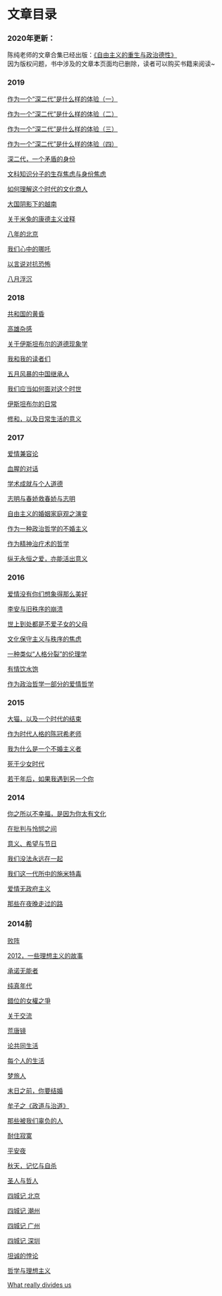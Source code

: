 # 文章目录

<h3>2020年更新：</h3>
陈纯老师的文章合集已经出版：<a href="https://books.google.com.hk/books?id=eV7cDwAAQBAJ&pg=PA320&lpg=PA320&dq
 ![Image text]( https://github.com/ChenChunCamus/article/blob/master/cover.png)<br> 
" title = "0000">《自由主义的重生与政治德性》</a>
<br>因为版权问题，书中涉及的文章本页面均已删除，读者可以购买书籍来阅读~

<h3>2019</h3>

<a href="https://github.com/ChenChunCamus/article/blob/master/2019/作为一个“深二代”是什么样的体验（一）.md
" title = "1901">作为一个“深二代”是什么样的体验（一）</a> 

<a href="https://github.com/ChenChunCamus/article/blob/master/2019/作为一个“深二代”是什么样的体验（二）.md
" title = "1902">作为一个“深二代”是什么样的体验（二）</a> 

<a href="https://github.com/ChenChunCamus/article/blob/master/2019/作为一个“深二代”是什么样的体验（三）.md
" title = "1903">作为一个“深二代”是什么样的体验（三）</a> 

<a href="https://github.com/ChenChunCamus/article/blob/master/2019/作为一个“深二代”是什么样的体验（四）.md
" title = "1904">作为一个“深二代”是什么样的体验（四）</a> 

<a href="https://github.com/ChenChunCamus/article/blob/master/2019/深二代，一个矛盾的身份.md
" title = "1907">深二代，一个矛盾的身份</a> 

<a href="https://github.com/ChenChunCamus/article/blob/master/2019/文科知识分子的生存焦虑与身份焦虑.md
" title = "1908">文科知识分子的生存焦虑与身份焦虑</a> 

<a href="https://github.com/ChenChunCamus/article/blob/master/2019/如何理解这个时代的文化商人.md
" title = "1909">如何理解这个时代的文化商人</a> 

<a href="https://github.com/ChenChunCamus/article/blob/master/2019/大国阴影下的越南.md
" title = "1910">大国阴影下的越南</a> 

<a href="https://github.com/ChenChunCamus/article/blob/master/2019/关于米兔的康德主义诠释.md
" title = "1911">关于米兔的康德主义诠释</a> 

<a href="https://github.com/ChenChunCamus/article/blob/master/2019/八年的北京.md
" title = "1912">八年的北京</a> 

<a href="https://github.com/ChenChunCamus/article/blob/master/2019/我们心中的哪吒.md
" title = "1914">我们心中的哪吒</a> 

<a href="https://github.com/ChenChunCamus/article/blob/master/2019/以言说对抗恐怖.md
" title = "1918">以言说对抗恐怖</a> 

<a href="https://github.com/ChenChunCamus/article/blob/master/2019/八月浮沉.md
" title = "1919">八月浮沉</a> 

<h3>2018</h3>

<a href="https://github.com/ChenChunCamus/article/blob/master/2018/共和国的黄昏.md
" title = "1806">共和国的黄昏</a> 

<a href="https://github.com/ChenChunCamus/article/blob/master/2018/高雄杂感.md
" title = "1807">高雄杂感</a> 

<a href="https://github.com/ChenChunCamus/article/blob/master/2018/关于伊斯坦布尔的道德现象学.md
" title = "1808">关于伊斯坦布尔的道德现象学</a> 

<a href="https://github.com/ChenChunCamus/article/blob/master/2018/我和我的读者们.md
" title = "1810">我和我的读者们</a> 

<a href="https://github.com/ChenChunCamus/article/blob/master/2018/五月风暴的中国继承人.md
" title = "1811">五月风暴的中国继承人</a> 

<a href="https://github.com/ChenChunCamus/article/blob/master/2018/我们应当如何面对这个时世.md
" title = "1812">我们应当如何面对这个时世</a> 

<a href="https://github.com/ChenChunCamus/article/blob/master/2018/伊斯坦布尔的日常.md
" title = "1814">伊斯坦布尔的日常</a> 

<a href="https://github.com/ChenChunCamus/article/blob/master/2018/修和，以及日常生活的意义.md
" title = "1816">修和，以及日常生活的意义</a> 

<h3>2017</h3>

<a href="https://github.com/ChenChunCamus/article/tree/master/2017
" title = "1701">爱情兼容论</a> 

<a href="https://github.com/ChenChunCamus/article/blob/master/2017/血腥的对话.md
" title = "1703">血腥的对话</a>

<a href="https://github.com/ChenChunCamus/article/blob/master/2017/学术成就与个人道德.md
" title = "1704">学术成就与个人道德</a>

<a href="https://github.com/ChenChunCamus/article/blob/master/2017/志明与春娇救春娇与志明.md
" title = "1705">志明与春娇救春娇与志明</a>

<a href="https://github.com/ChenChunCamus/article/blob/master/2017/自由主义的婚姻家庭观之演变.md
" title = "1706">自由主义的婚姻家庭观之演变</a>

<a href="https://github.com/ChenChunCamus/article/blob/master/2017/作为一种政治哲学的不婚主义.md
" title = "1709">作为一种政治哲学的不婚主义</a>

<a href="https://github.com/ChenChunCamus/article/blob/master/2017/作为精神治疗术的哲学.md
" title = "1710">作为精神治疗术的哲学</a>

<a href="https://github.com/ChenChunCamus/article/blob/master/2017/纵无永恒之爱，亦能活出意义.md
" title = "1711">纵无永恒之爱，亦能活出意义</a>

<h3>2016</h3>

<a href="https://github.com/ChenChunCamus/article/blob/master/2016/爱情没有你们想象得那么美好.md
" title = "1601">爱情没有你们想象得那么美好</a> 

<a href="https://github.com/ChenChunCamus/article/blob/master/2016/李安与旧秩序的崩溃.md
" title = "1603">李安与旧秩序的崩溃</a> 

<a href="https://github.com/ChenChunCamus/article/blob/master/2016/世上到处都是不爱子女的父母.md
" title = "1605">世上到处都是不爱子女的父母</a> 

<a href="https://github.com/ChenChunCamus/article/blob/master/2016/文化保守主义与秩序的焦虑.md
" title = "1606">文化保守主义与秩序的焦虑</a> 

<a href="https://github.com/ChenChunCamus/article/blob/master/2016/一种类似“人格分裂”的伦理学.md
" title = "1607">一种类似“人格分裂”的伦理学</a> 

<a href="https://github.com/ChenChunCamus/article/blob/master/2016/有情饮水饱.md
" title = "1608">有情饮水饱</a> 

<a href="https://github.com/ChenChunCamus/article/blob/master/2016/作为政治哲学一部分的爱情哲学.md
" title = "1612">作为政治哲学一部分的爱情哲学</a> 

<h3>2015</h3>

<a href="https://github.com/ChenChunCamus/article/blob/master/2015/大猫，以及一个时代的结束.md
" title = "1501">大猫，以及一个时代的结束</a>

<a href="https://github.com/ChenChunCamus/article/blob/master/2015/作为时代人格的陈冠希老师.md
" title = "1503">作为时代人格的陈冠希老师</a> 

<a href="https://github.com/ChenChunCamus/article/blob/master/2015/我为什么是一个不婚主义者.md
" title = "1505">我为什么是一个不婚主义者</a> 

<a href="https://github.com/ChenChunCamus/article/blob/master/2015/死于少女时代.md
" title = "1506">死于少女时代</a> 

<a href="https://github.com/ChenChunCamus/article/blob/master/2015/若干年后，如果我遇到另一个你.md
" title = "1507">若干年后，如果我遇到另一个你</a> 

<h3>2014</h3>
<a href="https://github.com/ChenChunCamus/article/blob/master/2014/你之所以不幸福，是因为你太有文化.md
" title = "1401">你之所以不幸福，是因为你太有文化</a> 

<a href="https://github.com/ChenChunCamus/article/blob/master/2014/在批判与怜悯之间.md
" title = "1403">在批判与怜悯之间</a> 

<a href="https://github.com/ChenChunCamus/article/blob/master/2014/意义、希望与节日.md
" title = "1404">意义、希望与节日</a> 

<a href="https://github.com/ChenChunCamus/article/blob/master/2014/我们没法永远在一起.md
" title = "1405">我们没法永远在一起</a> 

<a href="https://github.com/ChenChunCamus/article/blob/master/2014/我们这一代所中的施米特毒.md
" title = "1406">我们这一代所中的施米特毒</a> 

<a href="https://github.com/ChenChunCamus/article/blob/master/2014/爱情无政府主义.md
" title = "1407">爱情无政府主义</a> 

<a href="https://github.com/ChenChunCamus/article/blob/master/2014/那些在夜晚走过的路.md
" title = "1410">那些在夜晚走过的路</a> 

<h3>2014前</h3>

<a href="https://github.com/ChenChunCamus/article/blob/master/2014前/败阵.md
" title = "0001">败阵</a> 

<a href="https://github.com/ChenChunCamus/article/blob/master/2014前/2012，一些理想主义的故事.md
" title = "0002">2012，一些理想主义的故事</a> 

<a href="https://github.com/ChenChunCamus/article/blob/master/2014前/承诺无能者.md
" title = "0003">承诺无能者</a> 

<a href="https://github.com/ChenChunCamus/article/blob/master/2014前/纯真年代.md
" title = "0004">纯真年代</a> 

<a href="https://github.com/ChenChunCamus/article/blob/master/2014前/錯位的女權之爭.md
" title = "0005">錯位的女權之爭</a> 

<a href="https://github.com/ChenChunCamus/article/blob/master/2014前/关于交流.md
" title = "0006">关于交流</a> 

<a href="https://github.com/ChenChunCamus/article/blob/master/2014前/荒唐镜.md
" title = "0007">荒唐镜</a> 

<a href="https://github.com/ChenChunCamus/article/blob/master/2014前/论共同生活.md
" title = "0008">论共同生活</a> 

<a href="https://github.com/ChenChunCamus/article/blob/master/2014前/每个人的生活.md
" title = "0009">每个人的生活</a> 

<a href="https://github.com/ChenChunCamus/article/blob/master/2014前/梦旅人.md
" title = "0010">梦旅人</a> 

<a href="https://github.com/ChenChunCamus/article/blob/master/2014前/末日之前，你要结婚.md
" title = "0011">末日之前，你要结婚</a> 

<a href="https://github.com/ChenChunCamus/article/blob/master/2014前/牟子之《政道与治道》.md
" title = "0012">牟子之《政道与治道》</a> 

<a href="https://github.com/ChenChunCamus/article/blob/master/2014前/那些被我们辜负的人.md
" title = "0013">那些被我们辜负的人</a> 

<a href="https://github.com/ChenChunCamus/article/blob/master/2014前/耐住寂寞.md
" title = "0014">耐住寂寞</a> 

<a href="https://github.com/ChenChunCamus/article/blob/master/2014前/平安夜.md
" title = "0015">平安夜</a> 

<a href="https://github.com/ChenChunCamus/article/blob/master/2014前/秋天，记忆与自杀.md
" title = "0016">秋天，记忆与自杀</a>

<a href="https://github.com/ChenChunCamus/article/blob/master/2014前/圣人与哲人.md
" title = "0017">圣人与哲人</a>

<a href="https://github.com/ChenChunCamus/article/blob/master/2014前/四城记 北京.md
" title = "0019">四城记 北京</a>

<a href="https://github.com/ChenChunCamus/article/blob/master/2014前/四城记 潮州.md
" title = "0020">四城记 潮州</a>

<a href="https://github.com/ChenChunCamus/article/blob/master/2014前/四城记 广州.md
" title = "0021">四城记 广州</a>

<a href="https://github.com/ChenChunCamus/article/blob/master/2014前/四城记 深圳.md
" title = "0022">四城记 深圳</a>

<a href="https://github.com/ChenChunCamus/article/blob/master/2014前/坦诚的悖论.md
" title = "0023">坦诚的悖论</a>

<a href="https://github.com/ChenChunCamus/article/blob/master/2014前/哲学与理想主义.md
" title = "0024">哲学与理想主义</a>

<a href="https://github.com/ChenChunCamus/article/blob/master/2014前/What really divides us.md
" title = "0025">What really divides us</a>
